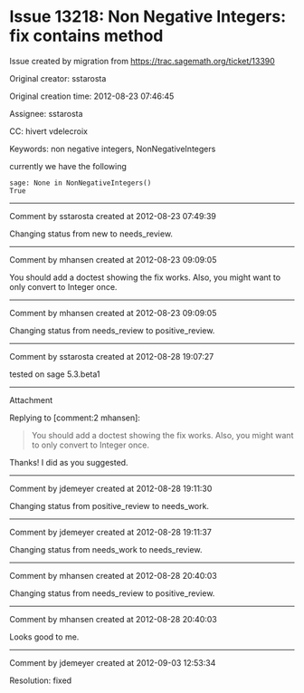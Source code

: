 # Issue 13218: Non Negative Integers: fix contains method

Issue created by migration from https://trac.sagemath.org/ticket/13390

Original creator: sstarosta

Original creation time: 2012-08-23 07:46:45

Assignee: sstarosta

CC:  hivert vdelecroix

Keywords: non negative integers, NonNegativeIntegers

currently we have the following

```
sage: None in NonNegativeIntegers()
True
```



---

Comment by sstarosta created at 2012-08-23 07:49:39

Changing status from new to needs_review.


---

Comment by mhansen created at 2012-08-23 09:09:05

You should add a doctest showing the fix works.  Also, you might want to only convert to Integer once.


---

Comment by mhansen created at 2012-08-23 09:09:05

Changing status from needs_review to positive_review.


---

Comment by sstarosta created at 2012-08-28 19:07:27

tested on sage 5.3.beta1


---

Attachment

Replying to [comment:2 mhansen]:
> You should add a doctest showing the fix works.  Also, you might want to only convert to Integer once.

Thanks! I did as you suggested.


---

Comment by jdemeyer created at 2012-08-28 19:11:30

Changing status from positive_review to needs_work.


---

Comment by jdemeyer created at 2012-08-28 19:11:37

Changing status from needs_work to needs_review.


---

Comment by mhansen created at 2012-08-28 20:40:03

Changing status from needs_review to positive_review.


---

Comment by mhansen created at 2012-08-28 20:40:03

Looks good to me.


---

Comment by jdemeyer created at 2012-09-03 12:53:34

Resolution: fixed
